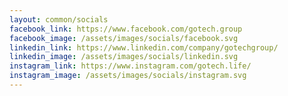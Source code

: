 ```yaml
---
layout: common/socials
facebook_link: https://www.facebook.com/gotech.group
facebook_image: /assets/images/socials/facebook.svg
linkedin_link: https://www.linkedin.com/company/gotechgroup/
linkedin_image: /assets/images/socials/linkedin.svg
instagram_link: https://www.instagram.com/gotech.life/
instagram_image: /assets/images/socials/instagram.svg
---
```


